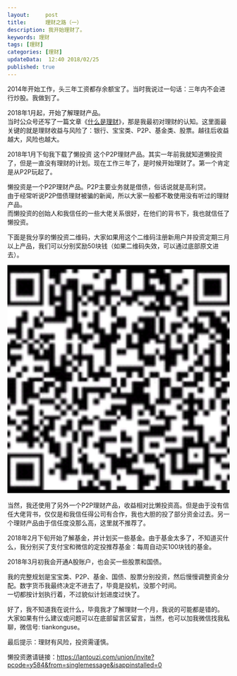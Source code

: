 ```yaml
---   
layout:     post  
title:      理财之路（一）
description: 我开始理财了。  
keywords: 理财  
tags: [理财]  
categories: [理财]  
updateData:  12:40 2018/02/25
published: true  
---  
```

  

  
2014年开始工作，头三年工资都存余额宝了。当时我说过一句话：三年内不会进行炒股。我做到了。  


2018年1月起，开始了解理财产品。  
当时公众号还写了一篇文章《[什么是理财](http://mp.weixin.qq.com/s?__biz=MzI2NDA0NDM1MA==&mid=2650105708&idx=1&sn=67e03179d9a607b83a8be9f2f536fcbf&chksm=f2b36d3dc5c4e42b0decd09b65db891840c995560df179a6bfd2557e9835bad324132d0345ca&scene=21#wechat_redirect)》，那是我最初对理财的认知。这里面最关键的就是理财收益与风险了：银行、宝宝类、P2P、基金类、股票。越往后收益越大，风险也越大。  


2018年1月下旬我下载了懒投资 这个P2P理财产品。其实一年前我就知道懒投资了，但是一直没有理财的计划。现在工作三年了，是时候开始理财了。第一个肯定是从P2P玩起了。  


<red>懒投资是一个P2P理财产品。P2P主要业务就是借债，俗话说就是高利贷。</red>  
由于经常听说P2P借债理财被骗的新闻，所以大家一般都不敢使用没有听过的理财产品。  
而懒投资的创始人和我信任的一些大佬关系很好，在他们的背书下，我也就信任了懒投资。  


下面是我分享的懒投资二维码，大家如果用这个二维码注册新用户并投资定期三月以上产品，我们可以分别奖励50块钱（如果二维码失效，可以通过底部原文进去）。  

![](/images/2018/02/20180225114800.jpg)  


当然，我还使用了另外一个P2P理财产品，收益相对比懒投资高。但是由于没有信任大佬背书，仅仅是和我信任得公司有合作，我也大胆的投了部分资金过去。另一个理财产品由于信任度没那么高，这里就不推荐了。  


2018年2月下旬开始了解基金，并计划买一些基金。由于基金太多了，不知道买什么，我分别买了支付宝和微信的定投推荐基金：每周自动买100块钱的基金。  
  
  
2018年3月初我会开通A股账户，也会买一些股票和国债。  


<red>我的完整规划是宝宝类、P2P、基金、国债、股票分别投资，然后慢慢调整资金分配。</red>数字货币我最终决定不进去了，毕竟是投机，没那个时间。  
一切都按计划执行着，不过貌似计划进度过快了。  


好了，我不知道我在说什么，毕竟我才了解理财一个月，我说的可能都是错的。  
<red>大家如果有什么建议或问题可以在底部留言区留言</red>，当然，也可以加我微信找我私聊，<red>微信号: tiankonguse</red>。  

最后提示：<red>理财有风险，投资需谨慎</red>。  

懒投资邀请链接：https://lantouzi.com/union/invite?pcode=y584&from=singlemessage&isappinstalled=0 



  

